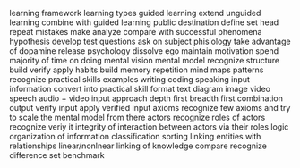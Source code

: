 learning framework
    learning
        types
            guided learning
                extend
            unguided learning
                combine with guided learning
            public
    destination
        define
        set
        head
        repeat
    mistakes
        make
        analyze
        compare with successful phenomena
    hypothesis
        develop
        test
    questions
        ask on subject
    phisiology
        take advantage of dopamine release
    psychology
        dissolve ego
        maintain motivation
            spend majority of time on doing
        mental vision
            mental model
                recognize structure
                build
                verify
                apply
        habits
            build
    memory
        repetition
        mind maps
    patterns
        recognize
    practical skills
        examples
            writing
            coding
            speaking
    input information
        convert into practical skill
        format
            text
            diagram
            image
            video
            speech
            audio + video
        input approach
            depth first
            breadth first
            combination
    output
        verify input
        apply verified input
    axioms
        recognize few axioms and try to scale the mental model from there
    actors
        recognize
    roles of actors
        recognize
        veriy
            it
            integrity of interaction between actors via their roles
    logic
    organization of information
        classification
        sorting
        linking entities with relationships
            linear/nonlnear linking of knowledge
    compare
        recognize difference
        set benchmark
